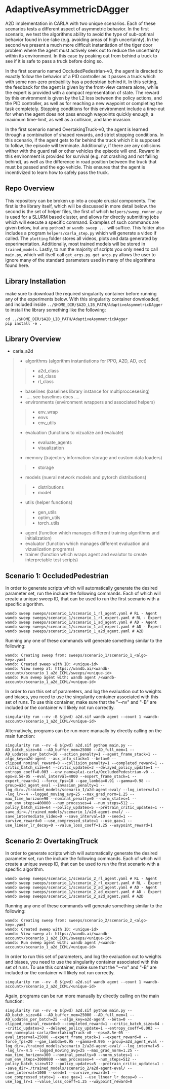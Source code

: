 # AdaptiveAsymmetricDAgger
A2D implementation in CARLA with two unique scenarios. Each of these scenarios tests a different aspect of asymmetric behavior. In the first scenario, we test the algorithms ability to avoid the type of sub-optimal behavior found in ice-lake (e.g. avoiding areas of high uncertainty). In the second we present a much more difficult instantiation of the tiger door problem where the agent must actively seek out to reduce the uncertainty within its environment. In this case by peaking out from behind a truck to see if it is safe to pass a truck before doing so.

In the first scenario named OccludedPedestrian-v0, the agent is directed to exactly follow the behavior of a PID controller as it passes a truck which with some non-zero probability has a pedestrian behind it. In this setting, the feedback for the agent is given by the front-view camera alone, while the expert is provided with a compact representation of state. The reward by this environment is given by the L2 loss between the policy actions, and the PID controller, as well as for reaching a new waypoint or completing the task completely. Stopping conditions for this environment include a time-out for when the agent does not pass enough waypoints quickly enough, a maximum time-limit, as well as a collision, and lane invasion.

In the first scenario named OvertakingTruck-v0, the agent is learned through a combination of shaped rewards, and strict stopping conditions. In this scenario, if the agent gets to far behind the truck which it is supposed to follow, the episode will terminate. Additionally, if there are any collisions wither with the guard rail or other vehicles the episode will end. Reward in this environment is provided for survival (e.g. not crashing and not falling behind), as well as the difference in road position between the truck that must be passed and the ego vehicle. This ensures that the agent is incentivized to learn how to safely pass the truck.

## Repo Overview
This repository can be broken up into a couple crucial components. The first is the library itself, which will be discussed in more detail below. the second is the set of helper files, the first of which `helpers/sweep_runner.py` is used for a SLURM based cluster, and allows for directly submitting jobs which will execute a specific command. Examples of such commands are given below, but any `python3` or `wandb sweep ...` will suffice. This folder also includes a program `helpers/carla_step.py` which will generate a video if called. The `plotting` folder stores all videos, plots and data generated by experimentation. Additionally, most trained models will be stored in `trained_models`. Lastly, to run the majority of scripts you only need to call `main.py`, which will itself call `get_args.py`. `get_args.py` allows the user to ignore many of the standard parameters used in many of the algorithms found here.

## Library Installation
make sure to download the required singularity container before running any of the experiments below. With this singularity container downloaded, and included inside `../$HOME_DIR/$A2D_LIB_PATH/AdaptiveAsymmetricDAgger` to install the library something like the following:
```
cd ../$HOME_DIR/$A2D_LIB_PATH/AdaptiveAsymmetricDAgger
pip install -e .
```

## Library Overview
* carla_a2d
>* algorithms (algorithm instantiations for PPO, A2D, AD, ect)
>>* a2d_class
>>* ad_class
>>* rl_class
>* baselines (baselines library instance for multiproccesesing)
>* ..... see baselines docs ....
>* environments (environment wrappers and associated helpers)
>>* env_wrap
>>* envs
>>* env_utils
>* evaluation (functions to vizualize and evaluate)
>>* evaluate_agents
>>* visualization
>* memory (trajectory information storage and custom data loaders)
>>* storage
>* models (nueral network models and pytorch distributions)
>>* distributions
>>* model
>* utils (helper functions)
>>* gen_utils
>>* optim_utils
>>* torch_utils
>* agent (function which manages different training algorithms and initialization)
>* evaluator (function which manages different evaluation and vizualization programs)
>* trainer (function which wraps agent and evalutor to create interpretable test scripts)

## Scenario 1: OccludedPedestrian

In order to generate scripts which will automatically generate the desired parameter set, run the include the following commands. Each of which will create a unique sweep ID, that can be used to run the first scenario with a specific algorithm.
```
wandb sweep sweeps/scenario_1/scenario_1_rl_agent.yaml # RL - Agent
wandb sweep sweeps/scenario_1/scenario_1_rl_expert.yaml # RL - Expert
wandb sweep sweeps/scenario_1/scenario_1_ad_agent.yaml # AD - Agent
wandb sweep sweeps/scenario_1/scenario_1_ad_expert.yaml # AD - Expert
wandb sweep sweeps/scenario_1/scenario_1_a2d_agent.yaml # A2D
```
Running any one of these commands will generate something similar to the following:
```
wandb: Creating sweep from: sweeps/scenario_1/scenario_1_<algo-key>.yaml
wandb: Created sweep with ID: <unique-id>
wandb: View sweep at: https://wandb.ai/<wandb-account>/scenario_1_a2d_ICML/sweeps/<unique-id>
wandb: Run sweep agent with: wandb agent /<wandb-account>/scenario_1_a2d_ICML/<unique-id>
```
In order to run this set of parameters, and log the evaluation out to weights and biases, you need to use the singularity container associated with this set of runs. To use this container, make sure that the "--nv" and "-B" are included or the container will likely not run correctly.
```
singularity run --nv -B $(pwd) a2d.sif wandb agent --count 1 <wandb-account>/scenario_1_a2d_ICML/<unique-id>
```
Alternatively, programs can be run more manually by directly calling on the main function:
```
singularity run --nv -B $(pwd) a2d.sif python main.py --AD_batch_size=64 --AD_buffer_mem=25000 --AD_full_mem=1 --AD_updates_per_batch=10 --action_penalty=1 --agent_frame_stack=1 --algo_key=a2d-agent --aux_info_stack=1 --beta=0 --clipped_nominal_reward=0 --collision_penalty=1 --completed_reward=1 --critic_batch_size=64 --critic_updates=3 --delayed_policy_update=1 --entropy_coeff=0.003 --env_name=plai-carla/OccludedPedestrian-v0 --eps=8.5e-05 --eval_interval=4000 --expert_frame_stack=1 --expert_reward=1 --force_fps=10 --gae_lambda=0.91 --gamma=0.98 --group=a2d_agent_eval --invasion_penalty=1 --log_dir=./trained_models/scenario_1/a2d-agent-eval/ --log_interval=1 --log_lr=-4 --logged_moving_avg=25 --max_grad_norm=1.25 --max_time_horizon=90 --nominal_penalty=0 --norm_states=1 --num_env_steps=400000 --num_processes=4 --num_steps=512 --policy_batch_size=64 --policy_updates=5 --pretrain_critic_updates=1 --save_dir=./trained_models/scenario_1/a2d-agent-eval/ --save_intermediate_video=0 --save_interval=10 --seed=1 --survive_reward=0 --use_compressed_state=1 --use_gae=1 --use_linear_lr_decay=0 --value_loss_coeff=1.25 --waypoint_reward=1
```


## Scenario 2: OvertakingTruck

In order to generate scripts which will automatically generate the desired parameter set, run the include the following commands. Each of which will create a unique sweep ID, that can be used to run the first scenario with a specific algorithm.
```
wandb sweep sweeps/scenario_1/scenario_2_rl_agent.yaml # RL - Agent
wandb sweep sweeps/scenario_1/scenario_2_rl_expert.yaml # RL - Expert
wandb sweep sweeps/scenario_1/scenario_2_ad_agent.yaml # AD - Agent
wandb sweep sweeps/scenario_1/scenario_2_ad_expert.yaml # AD - Expert
wandb sweep sweeps/scenario_1/scenario_2_a2d_agent.yaml # A2D
```
Running any one of these commands will generate something similar to the following:
```
wandb: Creating sweep from: sweeps/scenario_2/scenario_2_<algo-key>.yaml
wandb: Created sweep with ID: <unique-id>
wandb: View sweep at: https://wandb.ai/<wandb-account>/scenario_1_a2d_ICML/sweeps/<unique-id>
wandb: Run sweep agent with: wandb agent /<wandb-account>/scenario_1_a2d_ICML/<unique-id>
```
In order to run this set of parameters, and log the evaluation out to weights and biases, you need to use the singularity container associated with this set of runs. To use this container, make sure that the "--nv" and "-B" are included or the container will likely not run correctly.
```
singularity run --nv -B $(pwd) a2d.sif wandb agent --count 1 <wandb-account>/scenario_2_a2d_ICML/<unique-id>
```
Again, programs can be run more manually by directly calling on the main function:
```
singularity run --nv -B $(pwd) a2d.sif python main.py --AD_batch_size=64 --AD_buffer_mem=25000 --AD_full_mem=1 --AD_updates_per_batch=25 --algo_key=a2d-agent --beta=0 --clipped_nominal_reward=0 --completed_reward=1 --critic_batch_size=64 --critic_updates=3 --delayed_policy_update=1 --entropy_coeff=0.003 --env_name=plai-carla/OvertakingTruck-v0 --eps=8.5e-05 --eval_interval=25000 --expert_frame_stack=1 --expert_reward=0 --force_fps=20 --gae_lambda=0.95 --gamma=0.995 --group=a2d_agent_eval --log_dir=./trained_models/scenario_2/a2d-agent-eval/ --log_interval=5 --log_lr=-4.5 --logged_moving_avg=25 --max_grad_norm=1.25 --max_time_horizon=300 --nominal_penalty=0 --norm_states=1 --num_env_steps=3000000 --num_processes=4 --num_steps=512 --policy_batch_size=512 --policy_updates=5 --pretrain_critic_updates=1 --save_dir=./trained_models/scenario_2/a2d-agent-eval/ --save_interval=1000 --seed=1 --survive_reward=1 --use_compressed_state=1 --use_gae=1 --use_linear_lr_decay=0 --use_log_lr=1 --value_loss_coeff=1.25 --waypoint_reward=0
```
